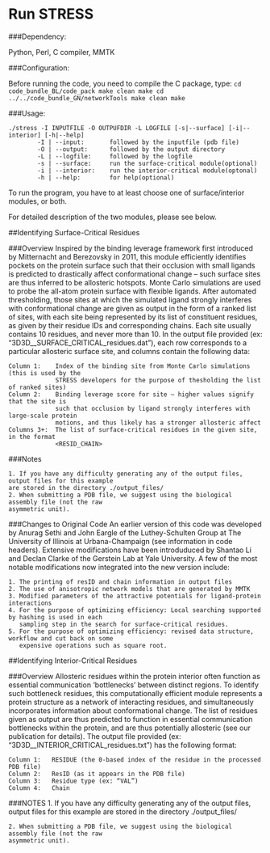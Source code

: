 # Run STRESS

###Dependency: 

Python, Perl, C compiler, MMTK

###Configuration: 

Before running the code, you need to compile the C package, type:
				```
				cd code_bundle_BL/code_pack
				make clean
				make
				cd ../../code_bundle_GN/networkTools
				make clean
				make
				```

###Usage:
```
./stress -I INPUTFILE -O OUTPUFDIR -L LOGFILE [-s|--surface] [-i|--interior] [-h|--help]
        -I | --input:       followed by the inputfile (pdb file)
        -O | --output:      followed by the output directory
        -L | --logfile:     followed by the logfile
        -s | --surface:     run the surface-critical module(optional)
        -i | --interior:    run the interior-critical module(optonal)
        -h | --help:        for help(optional)
```

To run the program, you have to at least choose one of surface/interior modules, or both.

For detailed description of the two modules, please see below.

##Identifying Surface-Critical Residues

###Overview
Inspired by the binding leverage framework first introduced by Mitternacht and Berezovsky in 2011, 
this module efficiently identifies pockets on the protein surface such that their occlusion with 
small ligands is predicted to drastically affect conformational change – such surface sites are 
thus inferred to be allosteric hotspots. Monte Carlo simulations are used to probe the all-atom 
protein surface with flexible ligands. After automated thresholding, those sites at which the 
simulated ligand strongly interferes with conformational change are given as output in the form of 
a ranked list of sites, with each site being represented by its list of constituent residues, as 
given by their residue IDs and corresponding chains. Each site usually contains 10 residues, and 
never more than 10. In the output file provided (ex: “3D3D__SURFACE_CRITICAL_residues.dat”), each 
row corresponds to a particular allosteric surface site, and columns contain the following data:

	Column 1:    Index of the binding site from Monte Carlo simulations (this is used by the 
                 STRESS developers for the purpose of thesholding the list of ranked sites)
	Column 2:    Binding leverage score for site – higher values signify that the site is 
                 such that occlusion by ligand strongly interferes with large-scale protein 
                 motions, and thus likely has a stronger allosteric affect
	Columns 3+:  The list of surface-critical residues in the given site, in the format 
                 <RESID_CHAIN>




###Notes
	
	1. If you have any difficulty generating any of the output files, output files for this example 
	are stored in the directory ./output_files/
	2. When submitting a PDB file, we suggest using the biological assembly file (not the raw 
	asymmetric unit).


###Changes to Original Code
An earlier version of this code was developed by Anurag Sethi and John Eargle of the Luthey-Schulten 
Group at The University of Illinois at Urbana-Champaign (see information in code headers). Extensive 
modifications have been introduduced by Shantao Li and Declan Clarke of the Gerstein Lab at Yale 
University. A few of the most notable modifications now integrated into the new version include:
	
	1. The printing of resID and chain information in output files
	2. The use of anisotropic network models that are generated by MMTK
	3. Modified parameters of the attractive potentials for ligand-protein interactions
	4. For the purpose of optimizing efficiency: Local searching supported by hashing is used in each 
       sampling step in the search for surface-critical residues.
	5. For the purpose of optimizing efficiency: revised data structure, workflow and cut back on some 
	   expensive operations such as square root.

##Identifying Interior-Critical Residues

###Overview
Allosteric residues within the protein interior often function as essential communication ‘bottlenecks’ 
between distinct regions. To identify such bottleneck residues, this computationally efficient module 
represents a protein structure as a  network of interacting residues, and simultaneously incorporates 
information about conformational change. The list of residues given as output are thus predicted to 
function in essential communication bottlenecks within the protein, and are thus potentially allosteric 
(see our publication for details). The output file provided (ex: “3D3D__INTERIOR_CRITICAL_residues.txt”) 
has the following format:

	Column 1:   RESIDUE (the 0-based index of the residue in the processed PDB file)
	Column 2:   ResID (as it appears in the PDB file) 
	Column 3:   Residue type (ex: “VAL”)
	Column 4:   Chain




###NOTES
	1. If you have any difficulty generating any of the output files, output files for this example 
	are stored in the directory ./output_files/
	
	2. When submitting a PDB file, we suggest using the biological assembly file (not the raw 
	asymmetric unit).
